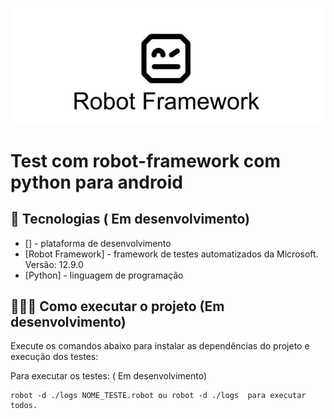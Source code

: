 
![](robot.png)
# Test com robot-framework com python para android

## 🚀 Tecnologias ( Em desenvolvimento)

- [] - plataforma de desenvolvimento
- [Robot Framework] - framework de testes automatizados da Microsoft. Versão: 12.9.0
- [Python] - linguagem de programação

## 👨🏻‍💻 Como executar o projeto (Em desenvolvimento)

Execute os comandos abaixo para instalar as dependências do projeto e execução dos testes:


Para executar os testes: ( Em desenvolvimento)
```
robot -d ./logs NOME_TESTE.robot ou robot -d ./logs  para executar todos.
```


